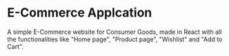 # E-Commerce Applcation
A simple E-Commerce website for Consumer Goods, made in React with all the functionalities like "Home page", "Product page", "Wishlist" and "Add to Cart".
